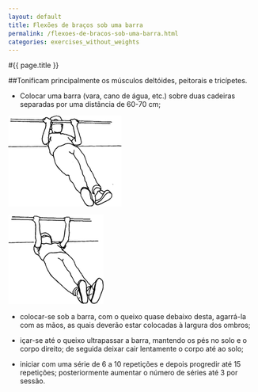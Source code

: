 ```yaml
---
layout: default
title: Flexões de braços sob uma barra
permalink: /flexoes-de-bracos-sob-uma-barra.html
categories: exercises_without_weights
---
```


#{{ page.title }}

##Tonificam principalmente os músculos deltóides, peitorais e tricípetes.

* Colocar uma barra (vara, cano de água, etc.) sobre duas cadeiras separadas por uma distância de 60-70 cm;

![Flexões de braços sob uma barra](assets/trapezios_clip_image002.gif)

![Flexões de braços sob uma barra](assets/trapezios_clip_image004.gif)

* colocar-se sob a barra, com o queixo quase debaixo desta, agarrá-la com as mãos, as quais deverão estar colocadas à largura dos ombros;

* içar-se até o queixo ultrapassar a barra, mantendo os pés no solo e o corpo direito; de seguida deixar cair lentamente o corpo até ao solo;

* iniciar com uma série de 6 a 10 repetições e depois progredir até 15 repetições; posteriormente aumentar o número de séries até 3 por sessão.
